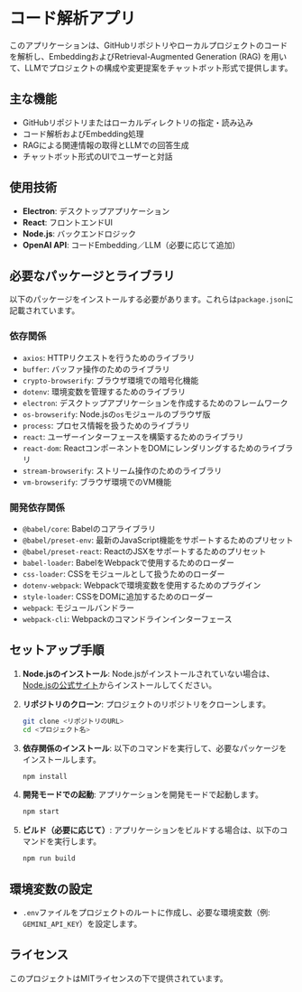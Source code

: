 # コード解析アプリ

このアプリケーションは、GitHubリポジトリやローカルプロジェクトのコードを解析し、EmbeddingおよびRetrieval-Augmented Generation (RAG) を用いて、LLMでプロジェクトの構成や変更提案をチャットボット形式で提供します。

## 主な機能
- GitHubリポジトリまたはローカルディレクトリの指定・読み込み
- コード解析およびEmbedding処理
- RAGによる関連情報の取得とLLMでの回答生成
- チャットボット形式のUIでユーザーと対話

## 使用技術
- **Electron**: デスクトップアプリケーション
- **React**: フロントエンドUI
- **Node.js**: バックエンドロジック
- **OpenAI API**: コードEmbedding／LLM（必要に応じて追加）

## 必要なパッケージとライブラリ
以下のパッケージをインストールする必要があります。これらは`package.json`に記載されています。

### 依存関係
- `axios`: HTTPリクエストを行うためのライブラリ
- `buffer`: バッファ操作のためのライブラリ
- `crypto-browserify`: ブラウザ環境での暗号化機能
- `dotenv`: 環境変数を管理するためのライブラリ
- `electron`: デスクトップアプリケーションを作成するためのフレームワーク
- `os-browserify`: Node.jsの`os`モジュールのブラウザ版
- `process`: プロセス情報を扱うためのライブラリ
- `react`: ユーザーインターフェースを構築するためのライブラリ
- `react-dom`: ReactコンポーネントをDOMにレンダリングするためのライブラリ
- `stream-browserify`: ストリーム操作のためのライブラリ
- `vm-browserify`: ブラウザ環境でのVM機能

### 開発依存関係
- `@babel/core`: Babelのコアライブラリ
- `@babel/preset-env`: 最新のJavaScript機能をサポートするためのプリセット
- `@babel/preset-react`: ReactのJSXをサポートするためのプリセット
- `babel-loader`: BabelをWebpackで使用するためのローダー
- `css-loader`: CSSをモジュールとして扱うためのローダー
- `dotenv-webpack`: Webpackで環境変数を使用するためのプラグイン
- `style-loader`: CSSをDOMに追加するためのローダー
- `webpack`: モジュールバンドラー
- `webpack-cli`: Webpackのコマンドラインインターフェース

## セットアップ手順
1. **Node.jsのインストール**: Node.jsがインストールされていない場合は、[Node.jsの公式サイト](https://nodejs.org/)からインストールしてください。

2. **リポジトリのクローン**: プロジェクトのリポジトリをクローンします。
   ```bash
   git clone <リポジトリのURL>
   cd <プロジェクト名>
   ```

3. **依存関係のインストール**: 以下のコマンドを実行して、必要なパッケージをインストールします。
   ```bash
   npm install
   ```

4. **開発モードでの起動**: アプリケーションを開発モードで起動します。
   ```bash
   npm start
   ```

5. **ビルド（必要に応じて）**: アプリケーションをビルドする場合は、以下のコマンドを実行します。
   ```bash
   npm run build
   ```

## 環境変数の設定
- `.env`ファイルをプロジェクトのルートに作成し、必要な環境変数（例: `GEMINI_API_KEY`）を設定します。

## ライセンス
このプロジェクトはMITライセンスの下で提供されています。